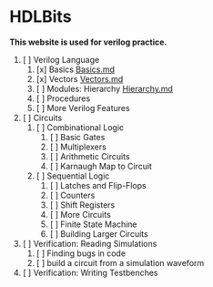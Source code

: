 # HDLBits

**This website is used for verilog practice.**

1. [ ] Verilog Language
   1. [x] Basics
   [Basics.md](./Basics.md)
   2. [x] Vectors
   [Vectors.md](./Vectors.md)
   3. [ ] Modules: Hierarchy
   [Hierarchy.md](./Modules_Hierarchy.md)
   4. [ ] Procedures
   5. [ ] More Verilog Features
2. [ ] Circuits
   1. [ ] Combinational Logic
      1. [ ] Basic Gates
      2. [ ] Multiplexers
      3. [ ] Arithmetic Circuits
      4. [ ] Karnaugh Map to Circuit
   2. [ ] Sequential Logic
      1. [ ] Latches and Flip-Flops
      2. [ ] Counters
      3. [ ] Shift Registers
      4. [ ] More Circuits
      5. [ ] Finite State Machine
      6. [ ] Building Larger Circuits
3. [ ] Verification: Reading Simulations
   1. [ ] Finding bugs in code
   2. [ ] build a circuit from a simulation waveform
4. [ ] Verification: Writing Testbenches
